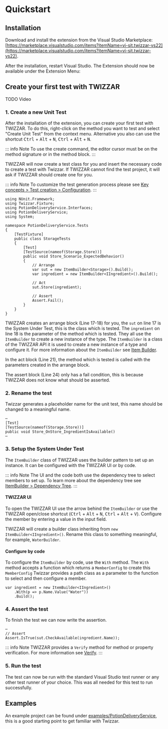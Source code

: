 <script setup lang="ts">
import DocImg from '../components/DocImg.vue'
import VideoPlayer from '../components/VideoPlayer.vue'

// image source
import TwizzarExtensionMenu from './images/Twizzar_Extension_Menu.png';
import TwizzarCreateUnitTest from './images/Twizzar_Create_Unit_Test.png';
import TwizzarUI from './images/Twizzar_UI.png';
</script>

# Quickstart

## Installation
Download and install the extension from the Visual Studio Marketplace: [https://marketplace.visualstudio.com/items?itemName=vi-sit.twizzar-vs22](https://marketplace.visualstudio.com/items?itemName=vi-sit.twizzar-vs22).

After the installation, restart Visual Studio.
The Extension should now be available under the Extension Menu:

<DocImg :src="TwizzarExtensionMenu" alt="Extensions menu"/>

## Create your first test with TWIZZAR

TODO Video

### 1. Create a new Unit Test

After the installation of the extension, you can create your first test with TWIZZAR. To do this, right-click on the method you want to test and select "Create Unit Test" from the context menu. Alternative you also can use the shortcut <kbd>Ctrl</kbd> + <kbd>Alt</kbd> + <kbd>N</kbd>, <kbd>Ctrl</kbd> + <kbd>Alt</kbd> + <kbd>N</kbd>.

::: info Note
To use the create command, the editor cursor must be on the method signature or in the method block.
:::

<DocImg :src="TwizzarCreateUnitTest" alt="Create Unit Test"/>

TWIZZAR will now create a test class for you and insert the necessary code to create a test with Twizzar. If TWIZZAR cannot find the test project, it will ask if TWIZZAR should create one for you.

::: info Note
To customize the test generation process please see [Key concepts > Test creation > Configuration](key-concepts/test-creation.html#configuration).
:::

```c#:line-numbers
using NUnit.Framework;
using Twizzar.Fixture;
using PotionDeliveryService.Interfaces;
using PotionDeliveryService;
using System;

namespace PotionDeliveryService.Tests
{
    [TestFixture]
    public class StorageTests
    {
        [Test]
        [TestSource(nameof(Storage.Store))]
        public void Store_Scenario_ExpectedBehavior()
        {
            // Arrange
            var sut = new ItemBuilder<Storage>().Build();
            var ingredient = new ItemBuilder<IIngredient>().Build();

            // Act
            sut.Store(ingredient);

            // Assert
            Assert.Fail();
        }
    }
}
```

TWIZZAR creates an arrange block (Line 17-18) for you, the `sut` on line 17 is the System Under Test, this is the class which is tested. The `ingredient` on line 18 is the parameter of the method which is tested. They all use the `ItemBuilder` to create a new instance of the type. The `ItemBuilder` is a class of the TWIZZAR API it is used to create a new instance of a type and configure it. For more information about the `ItemBuilder` see [Item Builder](./key-concepts/item-builder.html).

In the act block (Line 21), the method which is tested is called with the parameters created in the arrange block.

The assert block (Line 24) only has a fail condition, this is because TWIZZAR does not know what should be asserted.

### 2. Rename the test
Twizzar generates a placeholder name for the unit test, this name should be changed to a meaningful name.

```c#:line-numbers=11{4}
⋯
[Test]
[TestSource(nameof(Storage.Store))]
public void Store_OnStore_IngredientIsAvailable()
⋯
```

### 3. Setup the System Under Test
The `ItemBuilder` class of TWIZZAR uses the builder pattern to set up an instance. It can be configured with the TWIZZAR UI or by code. 

::: info Note
The UI and the code both use the dependency tree to select members to set up. To learn more about the dependency tree see [ItemBuilder > Dependency Tree](./key-concepts/item-builder.html#dependency-tree).
:::

#### TWIZZAR UI
To open the TWIZZAR UI use the arrow behind the `ItemBuilder` or use the TWIZZAR open/close shortcut (<kbd>Ctrl</kbd> + <kbd>Alt</kbd> + <kbd>N</kbd>, <kbd>Ctrl</kbd> + <kbd>Alt</kbd> + <kbd>V</kbd>). Configure the member by entering a value in the input field.

<DocImg :src="TwizzarUI" alt="Twizzar UI"/>

TWIZZAR will create a builder class inheriting from `new ItemBuilder<IIngredient>()`. Rename this class to something meaningful, for example, `WaterBuilder`.

#### Configure by code
To configure the `ItemBuilder` by code, use the `With` method. The `With` method accepts a function which returns a `MemberConfig` to create this `MemberConfig` Twizzar provides a path class as a parameter to the function to select and then configure a member.
```c#{2}
var ingredient = new ItemBuilder<IIngredient>()
    .With(p => p.Name.Value("Water"))
    .Build();
```

### 4. Assert the test
To finish the test we can now write the assertion.

```c#{3}
⋯
// Assert
Assert.IsTrue(sut.CheckAvailable(ingredient.Name));
```

::: info Note
TWIZZAR provides a `Verify` method for method or property verification. For more information see [Verify](./advanced-functionality/verify.html).
:::

### 5. Run the test

The test can now be run with the standard Visual Studio test runner or any other test runner of your choice. This was all needed for this test to run successfully.

## Examples

An example project can be found under [examples/PotionDeliveryService](https://github.com/Twizzar/Twizzar/tree/main/examples/PotionDeliveryService), this is a good starting point to get familiar with Twizzar.
